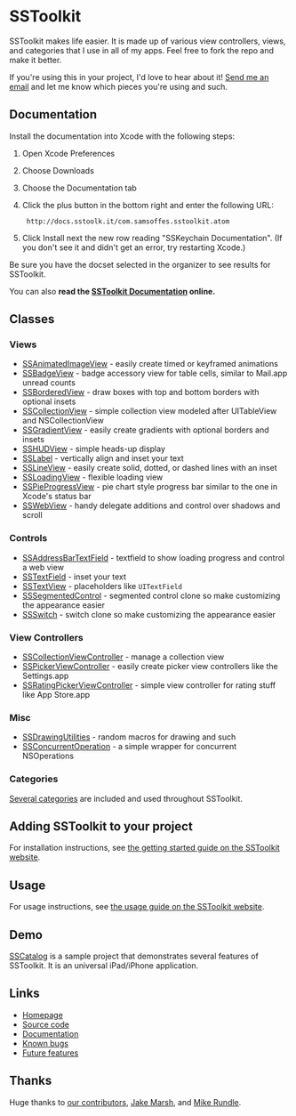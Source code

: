 # SSToolkit

SSToolkit makes life easier. It is made up of various view controllers, views, and categories that I use in all of my apps. Feel free to fork the repo and make it better.

If you're using this in your project, I'd love to hear about it! [Send me an email](mailto:sam@samsoff.es) and let me know which pieces you're using and such.

## Documentation

Install the documentation into Xcode with the following steps:

1. Open Xcode Preferences
2. Choose Downloads
3. Choose the Documentation tab
4. Click the plus button in the bottom right and enter the following URL:
    
        http://docs.sstoolk.it/com.samsoffes.sstoolkit.atom

5. Click Install next the new row reading "SSKeychain Documentation". (If you don't see it and didn't get an error, try restarting Xcode.)

Be sure you have the docset selected in the organizer to see results for SSToolkit.

You can also **read the [SSToolkit Documentation](http://sstoolk.it/documentation) online.**

## Classes

### Views

* [SSAnimatedImageView][] - easily create timed or keyframed animations
* [SSBadgeView][] - badge accessory view for table cells, similar to Mail.app unread counts
* [SSBorderedView][] - draw boxes with top and bottom borders with optional insets
* [SSCollectionView][] - simple collection view modeled after UITableView and NSCollectionView
* [SSGradientView][] - easily create gradients with optional borders and insets
* [SSHUDView][] - simple heads-up display
* [SSLabel][] - vertically align and inset your text
* [SSLineView][] - easily create solid, dotted, or dashed lines with an inset
* [SSLoadingView][] - flexible loading view
* [SSPieProgressView][] - pie chart style progress bar similar to the one in Xcode's status bar
* [SSWebView][] - handy delegate additions and control over shadows and scroll

### Controls

* [SSAddressBarTextField][] - textfield to show loading progress and control a web view
* [SSTextField][] - inset your text
* [SSTextView][] - placeholders like `UITextField`
* [SSSegmentedControl][] - segmented control clone so make customizing the appearance easier
* [SSSwitch][] - switch clone so make customizing the appearance easier

### View Controllers

* [SSCollectionViewController][] - manage a collection view
* [SSPickerViewController][] - easily create picker view controllers like the Settings.app
* [SSRatingPickerViewController][] - simple view controller for rating stuff like App Store.app

### Misc

* [SSDrawingUtilities][] - random macros for drawing and such
* [SSConcurrentOperation][] - a simple wrapper for concurrent NSOperations

### Categories

[Several categories](http://github.com/samsoffes/sstoolkit/blob/master/SSToolkit/SSCategories.h) are included and used throughout SSToolkit.

## Adding SSToolkit to your project

For installation instructions, see [the getting started guide on the SSToolkit website](http://sstoolk.it/#getting-started).

## Usage

For usage instructions, see [the usage guide on the SSToolkit website](http://sstoolk.it/#usage).

## Demo

[SSCatalog](https://github.com/samsoffes/sscatalog) is a sample project that demonstrates several features of SSToolkit. It is an universal iPad/iPhone application.

## Links

* [Homepage](http://sstoolk.it)
* [Source code](https://github.com/samsoffes/sstoolkit)
* [Documentation](http://sstoolk.it/documentation/)
* [Known bugs](https://github.com/samsoffes/sstoolkit/issues/labels/Bug)
* [Future features](https://github.com/samsoffes/sstoolkit/issues/labels/Feature)

## Thanks

Huge thanks to [our contributors](http://github.com/samsoffes/sstoolkit/contributors), [Jake Marsh](http://deallocatedobjects.com), and [Mike Rundle](http://flyosity.com).

[SSAnimatedImageView]: https://github.com/samsoffes/sstoolkit/blob/master/SSToolkit/SSAnimatedImageView.h
[SSBadgeView]: https://github.com/samsoffes/sstoolkit/blob/master/SSToolkit/SSBadgeView.h
[SSBorderedView]: https://github.com/samsoffes/sstoolkit/blob/master/SSToolkit/SSBorderedView.h
[SSCollectionView]: https://github.com/samsoffes/sstoolkit/blob/master/SSToolkit/SSCollectionView.h
[SSGradientView]: https://github.com/samsoffes/sstoolkit/blob/master/SSToolkit/SSGradientView.h
[SSHUDView]: https://github.com/samsoffes/sstoolkit/blob/master/SSToolkit/SSHUDView.h
[SSLabel]: https://github.com/samsoffes/sstoolkit/blob/master/SSToolkit/SSLabel.h
[SSLineView]: https://github.com/samsoffes/sstoolkit/blob/master/SSToolkit/SSLineView.h
[SSLoadingView]: https://github.com/samsoffes/sstoolkit/blob/master/SSToolkit/SSLoadingView.h
[SSPieProgressView]: https://github.com/samsoffes/sstoolkit/blob/master/SSToolkit/SSPieProgressView.h
[SSWebView]: https://github.com/samsoffes/sstoolkit/blob/master/SSToolkit/SSWebView.h
[SSAddressBarTextField]: https://github.com/samsoffes/sstoolkit/blob/master/SSToolkit/SSAddressBarTextField.h
[SSTextField]: https://github.com/samsoffes/sstoolkit/blob/master/SSToolkit/SSTextField.h
[SSTextView]: https://github.com/samsoffes/sstoolkit/blob/master/SSToolkit/SSTextView.h
[SSSegmentedControl]: https://github.com/samsoffes/sstoolkit/blob/master/SSToolkit/SSSegmentedControl.h
[SSSwitch]: https://github.com/samsoffes/sstoolkit/blob/master/SSToolkit/SSSwitch.h
[SSCollectionViewController]: https://github.com/samsoffes/sstoolkit/blob/master/SSToolkit/SSCollectionViewController.h
[SSPickerViewController]: https://github.com/samsoffes/sstoolkit/blob/master/SSToolkit/SSPickerViewController.h
[SSRatingPickerViewController]: https://github.com/samsoffes/sstoolkit/blob/master/SSToolkit/SSRatingPickerViewController.h
[SSDrawingUtilities]: https://github.com/samsoffes/sstoolkit/blob/master/SSToolkit/SSDrawingUtilities.h
[SSConcurrentOperation]: https://github.com/samsoffes/sstoolkit/blob/master/SSToolkit/SSConcurrentOperation.h
